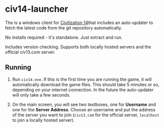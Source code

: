 # civ14-launcher

The is a windows client for [Civilization 14](https//github.com/civ13/civ14)that includes an auto-updater to fetch the latest code from the git repository automatically.

No installs required - it's standalone. Just extract and run.

Includes version checking. Supports both locally hosted servers and the official civ13.com server.

## Running

1. Run `civ14.exe`. If this is the first time you are running the game, it will automatically download the game files. This should take 5 minutes or so, depending on your internet connection. In the future the auto-updater will only take a few seconds.

2. On the main screen, you will see two textboxes, one for **Username** and one for the **Server Address**. Choose an username and put the address of the server you want to join (`civ13.com` for the official server, `localhost` to join a locally hosted server).
